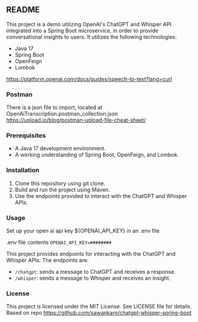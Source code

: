 ## README

This project is a demo utilizing OpenAI's ChatGPT and Whisper API integrated into a Spring Boot microservice, in order to provide conversational insights to users. It utilizes the following technologies:

- Java 17
- Spring Boot
- OpenFeign
- Lombok

https://platform.openai.com/docs/guides/speech-to-text?lang=curl

### Postman

There is a json file to import, located at OpenAiTranscription.postman_collection.json
https://upload.io/blog/postman-upload-file-cheat-sheet/

### Prerequisites

- A Java 17 development environment.
- A working understanding of Spring Boot, OpenFeign, and Lombok.

### Installation

1. Clone this repository using git clone.
2. Build and run the project using Maven.
3. Use the endpoints provided to interact with the ChatGPT and Whisper APIs.

### Usage

Set up your open ai api key ${OPENAI_API_KEY} in an .env file

.env file contents
``
OPENAI_API_KEY=########
``

This project provides endpoints for interacting with the ChatGPT and Whisper APIs. The endpoints are:

- `/chatgpt`: sends a message to ChatGPT and receives a response.
- `/whisper`: sends a message to Whisper and receives an insight.

### License

This project is licensed under the MIT License. See LICENSE file for details.
Based on repo https://github.com/sawankarn/chatgpt-whisper-spring-boot
